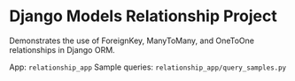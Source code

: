 # Django Models Relationship Project

Demonstrates the use of ForeignKey, ManyToMany, and OneToOne relationships in Django ORM.

App: `relationship_app`
Sample queries: `relationship_app/query_samples.py`
